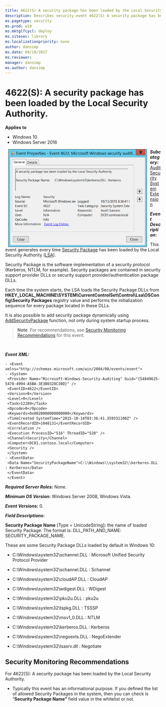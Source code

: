 ```yaml
---
title: 4622(S) A security package has been loaded by the Local Security Authority. (Windows 10)
description: Describes security event 4622(S) A security package has been loaded by the Local Security Authority.
ms.pagetype: security
ms.prod: w10
ms.mktglfcycl: deploy
ms.sitesec: library
ms.localizationpriority: none
author: dansimp
ms.date: 04/19/2017
ms.reviewer: 
manager: dansimp
ms.author: dansimp
---
```


# 4622(S): A security package has been loaded by the Local Security Authority.

**Applies to**
-   Windows 10
-   Windows Server 2016


<img src="images/event-4622.png" alt="Event 4622 illustration" width="449" height="317" hspace="10" align="left" />

***Subcategory:***&nbsp;[Audit Security System Extension](audit-security-system-extension.md)

***Event Description:***

This event generates every time [Security Package](https://msdn.microsoft.com/library/windows/desktop/aa380501(v=vs.85).aspx) has been loaded by the Local Security Authority ([LSA](https://msdn.microsoft.com/library/windows/desktop/aa378326(v=vs.85).aspx)).

Security Package is the software implementation of a security protocol (Kerberos, NTLM, for example). Security packages are contained in security support provider DLLs or security support provider/authentication package DLLs.

Each time the system starts, the LSA loads the Security Package DLLs from **HKEY\_LOCAL\_MACHINE\\SYSTEM\\CurrentControlSet\\Control\\Lsa\\OSConfig\\Security Packages** registry value and performs the initialization sequence for every package located in these DLLs.

It is also possible to add security package dynamically using [AddSecurityPackage](https://msdn.microsoft.com/library/windows/desktop/dd401506(v=vs.85).aspx) function, not only during system startup process.

> **Note**&nbsp;&nbsp;For recommendations, see [Security Monitoring Recommendations](#security-monitoring-recommendations) for this event.

<br clear="all">

***Event XML:***
```
- <Event xmlns="http://schemas.microsoft.com/win/2004/08/events/event">
- <System>
 <Provider Name="Microsoft-Windows-Security-Auditing" Guid="{54849625-5478-4994-A5BA-3E3B0328C30D}" /> 
 <EventID>4622</EventID> 
 <Version>0</Version> 
 <Level>0</Level> 
 <Task>12289</Task> 
 <Opcode>0</Opcode> 
 <Keywords>0x8020000000000000</Keywords> 
 <TimeCreated SystemTime="2015-10-14T03:36:41.359331100Z" /> 
 <EventRecordID>1048131</EventRecordID> 
 <Correlation /> 
 <Execution ProcessID="516" ThreadID="520" /> 
 <Channel>Security</Channel> 
 <Computer>DC01.contoso.local</Computer> 
 <Security /> 
 </System>
- <EventData>
 <Data Name="SecurityPackageName">C:\\Windows\\system32\\kerberos.DLL : Kerberos</Data> 
 </EventData>
 </Event>

```

***Required Server Roles:*** None.

***Minimum OS Version:*** Windows Server 2008, Windows Vista.

***Event Versions:*** 0.

***Field Descriptions:***

**Security Package Name** \[Type = UnicodeString\]**:** the name of loaded Security Package. The format is: DLL\_PATH\_AND\_NAME: SECURITY\_PACKAGE\_NAME.

These are some Security Package DLLs loaded by default in Windows 10:

-   C:\\Windows\\system32\\schannel.DLL : Microsoft Unified Security Protocol Provider

-   C:\\Windows\\system32\\schannel.DLL : Schannel

-   C:\\Windows\\system32\\cloudAP.DLL : CloudAP

-   C:\\Windows\\system32\\wdigest.DLL : WDigest

-   C:\\Windows\\system32\\pku2u.DLL : pku2u

-   C:\\Windows\\system32\\tspkg.DLL : TSSSP

-   C:\\Windows\\system32\\msv1\_0.DLL : NTLM

-   C:\\Windows\\system32\\kerberos.DLL : Kerberos

-   C:\\Windows\\system32\\negoexts.DLL : NegoExtender

-   C:\\Windows\\system32\\lsasrv.dll : Negotiate

## Security Monitoring Recommendations

For 4622(S): A security package has been loaded by the Local Security Authority.

-   Typically this event has an informational purpose. If you defined the list of allowed Security Packages in the system, then you can check is “**Security Package Name”** field value in the whitelist or not.

